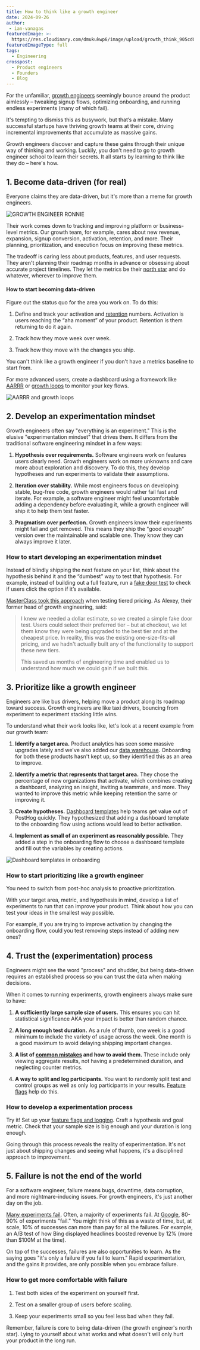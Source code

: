 ```yaml
---
title: How to think like a growth engineer
date: 2024-09-26
author:
 - ian-vanagas
featuredImage: >-
  https://res.cloudinary.com/dmukukwp6/image/upload/growth_think_905cd0fa65.png
featuredImageType: full
tags:
  - Engineering
crosspost:
  - Product engineers
  - Founders
  - Blog
---
```


For the unfamiliar, [growth engineers](/blog/what-is-a-growth-engineer) seemingly bounce around the product aimlessly – tweaking signup flows, optimizing onboarding, and running endless experiments (many of which fail).

It's tempting to dismiss this as busywork, but that’s a mistake. Many successful startups have thriving growth teams at their core, driving incremental improvements that accumulate as massive gains.

Growth engineers discover and capture these gains through their unique way of thinking and working. Luckily, you don't need to go to growth engineer school to learn their secrets. It all starts by learning to think like they do – here's how.

## 1. Become data-driven (for real)

Everyone claims they are data-driven, but it's more than a meme for growth engineers.

![GROWTH ENGINEER RONNIE](https://res.cloudinary.com/dmukukwp6/image/upload/Clean_Shot_2024_09_16_at_11_21_09_29ee4dbab8.png)

Their work comes down to tracking and improving platform or business-level metrics. Our growth team, for example, cares about new revenue, expansion, signup conversion, activation, retention, and more. Their planning, prioritization, and execution focus on improving these metrics.

The tradeoff is caring less about products, features, and user requests. They aren't planning their roadmap months in advance or obsessing about accurate project timelines. They let the metrics be their [north star](/founders/north-star-metrics) and do whatever, wherever to improve them.

#### How to start becoming data-driven

Figure out the status quo for the area you work on. To do this:

1. Define and track your activation and [retention](/docs/product-analytics/retention) numbers. Activation is users reaching the “aha moment” of your product. Retention is them returning to do it again.

2. Track how they move week over week.

3. Track how they move with the changes you ship.

You can't think like a growth engineer if you don't have a metrics baseline to start from.

For more advanced users, create a dashboard using a framework like [AARRR](/product-engineers/aarrr-pirate-funnel) or [growth loops](/product-engineers/growth-loops) to monitor your key flows.

![AARRR and growth loops](https://res.cloudinary.com/dmukukwp6/image/upload/Clean_Shot_2024_09_17_at_11_56_15_193aeaa117.png)

## 2. Develop an experimentation mindset

Growth engineers often say "everything is an experiment." This is the elusive "experimentation mindset" that drives them. It differs from the traditional software engineering mindset in a few ways:

1. **Hypothesis over requirements.** Software engineers work on features users clearly need. Growth engineers work on more unknowns and care more about exploration and discovery. To do this, they develop hypotheses and run experiments to validate their assumptions.

2. **Iteration over stability.** While most engineers focus on developing stable, bug-free code, growth engineers would rather fail fast and iterate. For example, a software engineer might feel uncomfortable adding a dependency before evaluating it, while a growth engineer will ship it to help them test faster.

3. **Pragmatism over perfection.** Growth engineers know their experiments might fail and get removed. This means they ship the "good enough" version over the maintainable and scalable one. They know they can always improve it later.

### How to start developing an experimentation mindset

Instead of blindly shipping the next feature on your list, think about the hypothesis behind it and the “dumbest” way to test that hypothesis. For example, instead of building out a full feature, run a [fake door test](/tutorials/fake-door-test) to check if users click the option if it’s available.

[MasterClass took this approach](/product-engineers/fixing-growth-problems) when testing tiered pricing. As Alexey, their former head of growth engineering, said:

>I knew we needed a dollar estimate, so we created a simple fake door test. Users could select their preferred tier – but at checkout, we let them know they were being upgraded to the best tier and at the cheapest price. In reality, this was the existing one-size-fits-all pricing, and we hadn't actually built any of the functionality to support these new tiers.
>
> This saved us months of engineering time and enabled us to understand how much we could gain if we built this.

<NewsletterForm />

## 3. Prioritize like a growth engineer

Engineers are like bus drivers, helping move a product along its roadmap toward success. Growth engineers are like taxi drivers, bouncing from experiment to experiment stacking little wins.

To understand what their work looks like, let's look at a recent example from our growth team:

1. **Identify a target area.** Product analytics has seen some massive upgrades lately and we've also added our [data warehouse](/data-warehouse). Onboarding for both these products hasn't kept up, so they identified this as an area to improve.

2. **Identify a metric that represents that target area.** They chose the percentage of new organizations that activate, which combines creating a dashboard, analyzing an insight, inviting a teammate, and more. They wanted to improve this metric while keeping retention the same or improving it.

3. **Create hypotheses.** [Dashboard templates](/templates?filter=type&value=dashboard) help teams get value out of PostHog quickly. They hypothesized that adding a dashboard template to the onboarding flow using actions would lead to better activation.

4. **Implement as small of an experiment as reasonably possible.** They added a step in the onboarding flow to choose a dashboard template and fill out the variables by creating actions.

![Dashboard templates in onboarding](https://res.cloudinary.com/dmukukwp6/image/upload/template_27fddd57a8.png)

### How to start prioritizing like a growth engineer

You need to switch from post-hoc analysis to proactive prioritization.

With your target area, metric, and hypothesis in mind, develop a list of experiments to run that can improve your product. Think about how you can test your ideas in the smallest way possible.

For example, if you are trying to improve activation by changing the onboarding flow, could you test removing steps instead of adding new ones?

## 4. Trust the (experimentation) process

Engineers might see the word "process" and shudder, but being data-driven requires an established process so you can trust the data when making decisions.

When it comes to running experiments, growth engineers always make sure to have:

1. **A sufficiently large sample size of users.** This ensures you can hit statistical significance AKA your impact is better than random chance. 

2. **A long enough test duration.** As a rule of thumb, one week is a good minimum to include the variety of usage across the week. One month is a good maximum to avoid delaying shipping important changes.

3. **A list of [common mistakes](/product-engineers/ab-testing-mistakes) and how to avoid them.** These include only viewing aggregate results, not having a predetermined duration, and neglecting counter metrics. 

4. **A way to split and log participants.** You want to randomly split test and control groups as well as only log participants in your results. [Feature flags](/feature-flags) help do this.

### How to develop a experimentation process

Try it! Set up your [feature flags and logging](/docs/experiments/installation). Craft a hypothesis and goal metric. Check that your sample size is big enough and your duration is long enough.

Going through this process reveals the reality of experimentation. It's not just about shipping changes and seeing what happens, it's a disciplined approach to improvement.

## 5. Failure is not the end of the world

For a software engineer, failure means bugs, downtime, data corruption, and more nightmare-inducing issues. For growth engineers, it's just another day on the job.

[Many experiments fail](https://newsletter.posthog.com/i/136043854/you-need-to-embrace-failure). Often, a majority of experiments fail. At [Google](https://hbr.org/2017/09/the-surprising-power-of-online-experiments#:~:text=At%20Google%20and%20Bing%2C%20only%20about%2010%25%20to%2020%25%20of%20experiments%20generate%20positive%20results.), 80-90% of experiments "fail." You might think of this as a waste of time, but, at scale, 10% of successes can more than pay for all the failures. For example, an A/B test of how Bing displayed headlines boosted revenue by 12% (more than $100M at the time). 

On top of the successes, failures are also opportunities to learn. As the saying goes "it's only a failure if you fail to learn." Rapid experimentation, and the gains it provides, are only possible when you embrace failure.

### How to get more comfortable with failure

1. Test both sides of the experiment on yourself first.

2. Test on a smaller group of users before scaling.

3. Keep your experiments small so you feel less bad when they fail.

Remember, failure is core to being data-driven (the growth engineer's north star). Lying to yourself about what works and what doesn't will only hurt your product in the long run.

<NewsletterForm />
